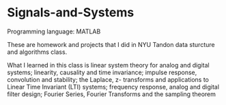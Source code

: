 # Signals-and-Systems

Programming language: MATLAB

These are homework and projects that I did in NYU Tandon data sturcture and algorithms class.

What I learned in this class is linear system theory for analog and digital systems; linearity, causality and time invariance; impulse response, convolution and stability; the Laplace, z- transforms and applications to Linear Time Invariant (LTI) systems; frequency response, analog and digital filter design; Fourier Series, Fourier Transforms and the sampling theorem
